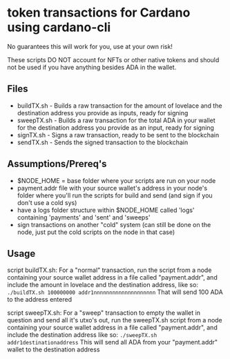 # token transactions for Cardano using cardano-cli

No guarantees this will work for you, use at your own risk!

These scripts DO NOT account for NFTs or other native tokens and should not be used if you have anything besides ADA in the wallet.

## Files

- buildTX.sh - Builds a raw transaction for the amount of lovelace and the destination address you provide as inputs, ready for signing
- sweepTX.sh - Builds a raw transaction for the total ADA in your wallet for the destination address you provide as an input, ready for signing
- signTX.sh - Signs a raw transaction, ready to be sent to the blockchain
- sendTX.sh - Sends the signed transaction to the blockchain

## Assumptions/Prereq's

- $NODE_HOME = base folder where your scripts are run on your node
- payment.addr file with your source wallet's address in your node's folder where you'll run the scripts for build and send (and sign if you don't use a cold sys)
- have a logs folder structure within $NODE_HOME called 'logs' containing 'payments' and 'sent' and 'sweeps'
- sign transactions on another "cold" system (can still be done on the node, just put the cold scripts on the node in that case)

## Usage

script buildTX.sh:
For a "normal" transaction, run the script from a node containing your source wallet address in a file called "payment.addr", and include the amount in lovelace and the destination address, like so:
`./buildTX.sh 100000000 addr1nnnnnnnnnnnnnnnnnnnn`
That will send 100 ADA to the address entered

script sweepTX.sh:
For a "sweep" transaction to empty the wallet in question and send all it's utxo's out, run the sweepTX.sh script from a node containing your source wallet address in a file called "payment.addr", and include the destination address like so:
`./sweepTX.sh addr1destinationaddress`
This will send all ADA from your "payment.addr" wallet to the destination address

